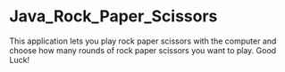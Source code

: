 # Java_Rock_Paper_Scissors

This application lets you play rock paper scissors with the computer and choose how many rounds of rock paper scissors you want to play.
Good Luck!
